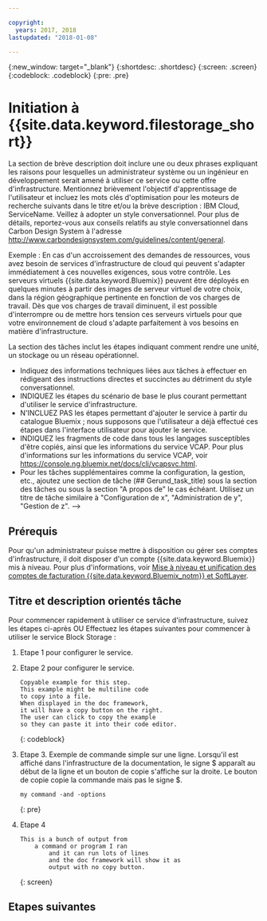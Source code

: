 ```yaml
---

copyright:
  years: 2017, 2018
lastupdated: "2018-01-08"

---
```


{:new_window: target="_blank"}
{:shortdesc: .shortdesc}
{:screen: .screen}
{:codeblock: .codeblock}
{:pre: .pre}


# Initiation à {{site.data.keyword.filestorage_short}}

La section de brève description doit inclure une ou deux phrases expliquant les raisons pour lesquelles un administrateur système ou un ingénieur en développement serait amené à utiliser ce service ou cette offre d'infrastructure.
Mentionnez brièvement l'objectif d'apprentissage de l'utilisateur et incluez les mots clés d'optimisation pour les moteurs de recherche suivants dans le titre et/ou la brève description : IBM Cloud, ServiceName. Veillez à adopter un style conversationnel. Pour plus de détails, reportez-vous aux conseils relatifs au style conversationnel dans Carbon Design System à l'adresse http://www.carbondesignsystem.com/guidelines/content/general.

Exemple :
En cas d'un accroissement des demandes de ressources, vous avez besoin de services d'infrastructure de cloud qui peuvent s'adapter immédiatement à ces nouvelles exigences, sous votre contrôle. Les serveurs virtuels {{site.data.keyword.Bluemix}} peuvent être déployés en quelques minutes à partir des images de serveur virtuel de votre choix, dans la région géographique pertinente en fonction de vos charges de travail. Dès que vos charges de travail diminuent, il est possible d'interrompre ou de mettre hors tension ces serveurs virtuels pour que votre environnement de cloud s'adapte parfaitement à vos besoins en matière d'infrastructure.

La section des tâches inclut les étapes indiquant comment rendre une unité, un stockage ou un réseau opérationnel. 
- Indiquez des informations techniques liées aux tâches à effectuer en rédigeant des instructions directes et succinctes au détriment du style conversationnel.
- INDIQUEZ les étapes du scénario de base le plus courant permettant d'utiliser le service d'infrastructure. 
- N'INCLUEZ PAS les étapes permettant d'ajouter le service à partir du catalogue Bluemix ; nous supposons que l'utilisateur a déjà effectué ces étapes dans l'interface utilisateur pour ajouter le service.
- INDIQUEZ les fragments de code dans tous les langages susceptibles d'être copiés, ainsi que les informations du service VCAP. Pour plus d'informations sur les informations du service VCAP, voir https://console.ng.bluemix.net/docs/cli/vcapsvc.html.
- Pour les tâches supplémentaires comme la configuration, la gestion, etc., ajoutez une section de tâche (## Gerund_task_title) sous la section des tâches ou sous la section "A propos de" le cas échéant. Utilisez un titre de tâche similaire à "Configuration de x", "Administration de y", "Gestion de z". -->

## Prérequis
Pour qu'un administrateur puisse mettre à disposition ou gérer ses comptes d'infrastructure, il doit disposer d'un compte {{site.data.keyword.Bluemix}} mis à niveau. Pour plus d'informations, voir [Mise à niveau et unification des comptes de facturation {{site.data.keyword.Bluemix_notm}} et SoftLayer](../docs/admin/softlayerlink.html).

## Titre et description orientés tâche
Pour commencer rapidement à utiliser ce service d'infrastructure, suivez les étapes ci-après OU Effectuez les étapes suivantes pour commencer à utiliser le service Block Storage :

<!-- Use ordered list markup for the step section. For code examples:
- use three backticks ahead of and after the example (```)
- For copyable code snippet, multi-line, include {: codeblock} following the last set of backticks. A copy button will display in framework in output.
- For copyable command, single line, include {: pre} following the last set of backticks. When displayed, it will show "$" at the beginning of the command example and a copy button, but the copy button will include just the command example.
- For non-copyable output snippet, include {: screen} following the last set of backticks.
 -->

1. Etape 1 pour configurer le service.
2. Etape 2 pour configurer le service.

	```
	Copyable example for this step.
	This example might be multiline code
	to copy into a file.
	When displayed in the doc framework,
	it will have a copy button on the right.
	The user can click to copy the example
	so they can paste it into their code editor.
	```
	{: codeblock}

3. Etape 3. Exemple de commande simple sur une ligne. Lorsqu'il est affiché dans l'infrastructure de la documentation, le signe $ apparaît au début de la ligne et un bouton de copie s'affiche sur la droite. Le bouton de copie copie la commande mais pas le signe $.

	```
	my command -and -options
	```
	{: pre}

4. Etape 4
	```
	This is a bunch of output from
		a command or program I ran
			and it can run lots of lines
			and the doc framework will show it as
			output with no copy button.
	```
	{: screen}

## Etapes suivantes

